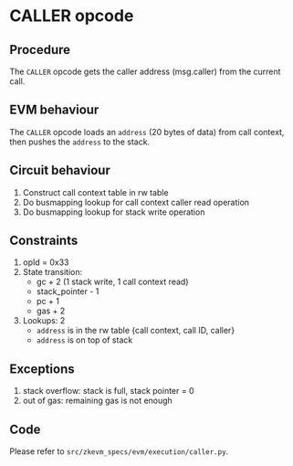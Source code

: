 # CALLER opcode

## Procedure

The `CALLER` opcode gets the caller address (msg.caller) from the current call.

## EVM behaviour

The `CALLER` opcode loads an `address` (20 bytes of data) from call context,
then pushes the `address` to the stack.

## Circuit behaviour

1. Construct call context table in rw table
2. Do busmapping lookup for call context caller read operation
3. Do busmapping lookup for stack write operation

## Constraints

1. opId = 0x33
2. State transition:
   - gc + 2 (1 stack write, 1 call context read)
   - stack_pointer - 1
   - pc + 1
   - gas + 2
3. Lookups: 2
   - `address` is in the rw table {call context, call ID, caller}
   - `address` is on top of stack

## Exceptions

1. stack overflow: stack is full, stack pointer = 0
2. out of gas: remaining gas is not enough

## Code

Please refer to `src/zkevm_specs/evm/execution/caller.py`.
